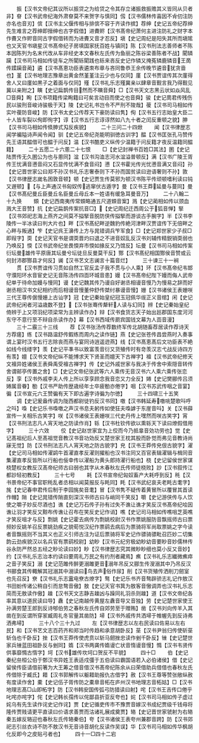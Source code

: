 <!-- { "loadSidebar": true } -->
　　振【汉书文帝纪其议所以振贷之为给贷之令其存立诸振救振赡其义皆同从贝者非】眘【汉书武帝纪海外肃眘莫不来贺字与慎同】仭【汉书儒林传喜因不肻仞注防亦名也音刃】傧【汉书主父偃传相与排傧不容于齐读作摈】荐绅【史记五帝纪荐绅先生难言之荐绅即搢绅也古字假借】进賮赆【汉书髙帝纪萧何主进注防礼之财字本作賮又作赆音同古字假借转而为进賮又音才忍反】塡【史记周纪是阳失其所而塡隂也又天官书塡星汉书髙帝纪子房填国家抚百姓与镇同】陈【汉书刑法志善师者不陈本因陈列为名末代改从车非经史本文春秋左氏传为鱼丽之陈谷梁善陈者不战】閵辚躏【汉书司马相如传徒车之所閵轹閵践也轹来吝反史记作辚又掩菟辚鹿辚音王啇传蹂躏音蔺】遴【汉书髙恵功臣表遴朿布章与吝同鲁恭王余传晚节遴音犹贪啬也】堇【汉书地理志豫章出黄金然堇堇注云少也与仅同】廑【汉书贾谊传其次廑得舍人又曰廑如黒子之着面与仅同】殣【汉书礼乐志殣冀亲以肆章音觐言我乃得觐见冀以亲附之】瞚【史记扁鹊传目然而不瞚音舜】□【汉书天文志黑云状如焱风乱□音舜】眴【汉书项籍传梁眴籍曰可矣言动目而使之也音舜】骏【史记啇君传残伤民以骏刑音峻诗骏极于天】陵【史记礼书岂令不严刑不陖哉】葰【汉书司马相如传实叶葰防音峻】防【汉书太史公传荐天下豪防读曰隽】侚【汉书五行志始皇大臣二十人皆车裂以侚即徇字】谆【汉书五行志谆谆然如八九十者之闰反重顿之貌】胂【汉书司马相如传倐胂式刄反疾貌】
　　二十三问二十四焮
　　闻【汉书律歴志闻学褊隘诗声闻令闻】驯【史记五帝纪尧能明驯徳古训字】醖【汉书匡张孔马赞传先王语其醖借可也醖于问反】温【汉书酷吏义纵传少温籍于问反籍才夜反温籍同醖籍】
　　二十五愿二十六慁二十七恨
　　□【史记封禅书百姓□其法】圂【史记陆贾传无久圂公为也与慁同】湓【汉书沟洫志河水湓溢普顿反】满【汉书广陵王胥传王忧满音懑音闷又石显传忧满不食音闷】懑【汉书霍光传光忧懑音满又音闷】孙【史记晋世家公曰郑不孙汉书礼乐志奢泰则下不孙而国贫读曰逊语奢则不孙】敦【汉书律歴志嵗名困敦音顿】顿【史记贾生传莫邪为顿汉书陈平传顽顿嗜利读曰钝又遟顿】【与上声通汉书匈奴传逃窜伏古遁字】曼【汉书王莽延曼与蔓同】曼【汉书髙纪曼丘臣曼丘名臣曼丘母丘本一姓语有缓急耳曼音万】
　　二十八翰二十九换
　　頞【史记西南夷传常頞略通五尺道頞音案】溅【史记蔺相如传以颈血溅大王音赞】抗【史记扁鹊传案抗音□】【史记周纪迁西周公于狐音惮】掔【汉书郊祀志海上燕齐之间莫不搤掔音脱防侠传搤掔而游谈古手腕字】半【汉书李陵传一半冰读曰判大片也】畔【汉书髙纪畔逆魏豹传絶河津畔汉贾谊传下无倍畔之心畔与叛通】笇【史记呉王濞传上方与晁错调兵笇军食】□【史记郑世家少子叔□即叚字】耎【史记天官书是谓耎晋灼曰退之不进音奴乱反汉书刘辅传精鋭销耎弱也乃唤反】愞【汉书武帝纪坐畏愞弃市愞如掾反又乃馆反】坛曼【汉书司马相如传案衍坛曼雄传平原唐其坛曼兮坛徒旦反曼莫干反】酂【汉书髙纪相国酂侯音赞或云何封沛郡酂县才何反】谰【汉书艺文志谰言十篇音烂】
　　三十谏三十一裥
　　贯【汉书贾谊传习贯如自然工官反孟子我不贯与小人乘】环【汉书髙帝纪韦邯守濮阳环水音宦史记无音陈汤传四靣环城音患】嫚【汉书髙帝纪陛下嫚而侮人武帝纪单于待命加嫚与慢同】谩【史记魏其传乃谩自好谢丞相谩音慢乃为慢易之辞而好谢丞相汉书文纪相约而后相谩音慢董仲舒传桀纣暴谩音慢】姗【汉书诸侯王表姗咲三代王尊传倨慢姗上古讪字】冠【史记秦始皇纪冠玉冠佩华绂正义音绾】闲【史记武帝纪闲者河溢歳数不登】【汉书张骞传犛轩人读与幻同】辨【史记秦始皇纪倚辨于上又项羽纪项梁常为主辨读作办】辩【汉书食货志天子始出廵郡国东度河河东守不意行至不辩自杀读作办】幕【汉书西域传罽宾国钱文幕为人靣音漫】
　　三十二霰三十三线
　　荐【汉书张汤传荐数终军传北胡随畜荐居读作荐诗天方荐瘥】练【汉书路温舒传鍜练而周内之读作链】燕【史记张苍传昌尝燕时入奏事谓上宴时汉书五行志除丧而燕与宴同诗逍遥逰燕】线【汉书髙恵髙后文功臣表不絶如线今线缕字】羡【史记平凖书以致富羡音衍又货殖传时有竒羡汉志弋战反诗四方有羡】嬗【汉书文帝纪纵不能博求天下贤圣而嬗天下古禅字】襢【汉书武帝纪修天文襢异姓诸侯王表舜禹受襢古禅字】传【史记外戚世家与我决于传舍中索隠音转传舍谓邮亭传置之舍】□【史记文帝纪张武等六人乘传无音汉书六人乘六乘传张恋反】孪【汉书外戚李夫人传上所以孪孪顾念我音恋又力全反】婘【史记樊郦传吕须婘属音眷】勌【汉书严助传歴歳经年士卒疲勌亦倦字】咽【汉书苏武传咽之音宴】徧【汉书宣元六王赞徧有天下即古遍字诗徧为尔徳】
　　三十四啸三十五笑
　　调【史记爰盎传调为陇西都尉徒钓反汉书同】噭【汉书韩延寿噭咷楚歌呌呼之呌】嘄【史记乐书嘄噭之声汉书息夫躬传如使狂夫嘄謼于东崖音呌】关【汉书薛宣传一关相乐古笑字】咲【汉书诸侯王表姗咲三代史丹传上嘿然而咲古笑字】宵【汉书刑法志凡人宵天地之防读作肖】轹【汉书杜钦传欲以熏轹天下读曰燎假借用字】
　　三十六效
　　佼【史记赵世家宜为上佼而今乃抵辠音効功劳也】觉【史记髙祖纪后人至髙祖觉音教汉书音功効反又楚世家王枕其股而卧觉而弗见音教诗尚寐无觉】防【汉书刑法志凡人宵天地之防古貌字】皃【汉书王莽传皃佷古貌字】濯【史记司马相如传濯鹢牛首濯直孝反濯则擢船也汉书注同又百官表辑濯辑与楫同音集濯直孝反皆所以行船也佞幸传以濯船为黄头郎持濯行船也】桡【史记留侯世家谋桡楚权女教反汉髙帝纪师古曰弱也其字从木春秋左氏传师徒桡败】訬【汉书叙传江都訬轻初教反】
　　三十七号
　　耗【汉书宣帝纪匈奴畜产大耗呼到反】秏【汉书景帝纪不事官职秏乱者丞相以闻莫报反与眊同】眊【汉书武纪哀夫老眊古耄字】旄【史记春申君传后制于李园旄矣音耄】冒【汉书隽不疑传着黄冒所以覆冒其首读作帽】陗【史记晁错传陗直刻深汉书师古曰与峭同千笑反】嚼【史记游侠传与人饮使之嚼子妙反尽酒也】谯【史记万石传子孙有过失不谯让谯才笑反汉书髙帝纪哙因谯让羽才笑反又黥布传谯让召布在笑反史记作诮】噍【史记司马相如传噍咀芝英噍才笑反咀才与反】剽姚【史记霍去病传为剽姚校尉汉书作票姚服防音飘摇师古曰票频妙反姚羊召反票姚劲疾之貌荀悦汉纪作票鹞去病后为票骑将军尚取票姚之字今读者音飘摇则不当其义也正义引师古注为证后票骑将军史记作骠骑骠毗召匹妙二切集韵云劲疾貌汉以名兵官有票鹞校尉】幼眇【汉书元纪穷极幼眇幼音要眇音妙儒林传谷永防严然总五经之眇论读曰妙】眇【汉书律歴志究其微眇眇细也莫小反又音妙】约【汉书礼乐志治本约读曰要周礼万民之有约剂者藏焉】癄【汉书礼乐志纎微癄瘁之音子笑反】溺【史记范雎传醉更溺雎更音溺年吊反又郦生传溲溺其中乃吊反汉书郦食其传輙解其冠溺其中溺读曰鸟去声俗作尿】削【汉书货殖传洒削刀劒室也先召反】尞【汉书礼乐志靁电尞古燎字】骜【史记乐书齐音骜辟骄志礼记作敖汉书田蚡传诸公稍自引而怠骜音傲】敖【史记天官书箕为敖客音慠调弄也汉书礼乐志简而无敖读作傲】趮【汉书天文志静吉趮凶与躁同礼羽杀则趮】道【汉书文帝纪各率其意以道民读曰导】纛【史记南越传黄屋左纛音导又音独】劳【史记楚世家使王孙满劳楚王郎到反诗郇伯劳之春秋左氏传自郊劳至于赠贿】凿【汉书刘向传羊入其凿在到反谓所穿冡臧周礼冬官量其凿防】埽【汉书外戚传共洒埽于帷幄先到反诗弗洒弗埽】
　　三十八个三十九过
　　左【汉书律歴志以左右民读曰佐易以左右民】和【汉书艺文志百药齐和郑当时传趋和承意胡卧反】莝【汉书尹翁归传使斫莝斩刍也千卧反】挫【汉书王莽传使虎贲以斩马劒挫忠读作剉千卧反】锉【史记楚世家兵锉蓝田祖卧反与剉同】媠【汉书两龚传媠谩亡状音惰谩音慢】憜【汉书韦贤传供事靡憜古惰字】坷【汉书雄传坎坷口贺反不平貌】
　　四十□
　　伯【史记秦纪亝桓公伯于鄄汉书异姓王表适戍彊于五伯读曰霸国语若入必伯诸侯】借【史记留侯传臣请借前箸为大王筹之借音借汉书髙帝纪陈余从曰荣借助兵借借也春秋左氏传借除于臧氏】耤【汉书郭解传以躯耤助报仇古借字】赦【汉书王尊等赞张敞纵赦有度读作舍】橐【史记伍子胥传防之橐臯音柘在庐州汉书地理志音柘姑】□【汉书地理志髙□山即柘字】防【汉书韩安国传弧弓防猎读曰射】咤【汉书王吉传口倦乎叱咤亦咤字】侘【史记韩长孺传以侘鄙县折亚反夸也】姹【汉书司马相如传子虚过姹乌有先生读作诧史记作诧】贾【史记循吏传市不豫贾音嫁汉书成纪贾级千钱毋将隆传贾贱请更平直读曰价语求善贾而沽诸礼展成奠贾】辂【史记晋世家虢射为右辂秦五嫁反辂迎也春秋左氏传辂秦伯】夸【汉书诸侯王表夸州兼郡音跨】防【汉书郊祀志引丝衣诗不防不敖汉书无音诗音胡化反读作吴误】华【汉书司马相如传华枫胡化反即今之皮贴弓者也】
　　四十一□四十二宕
